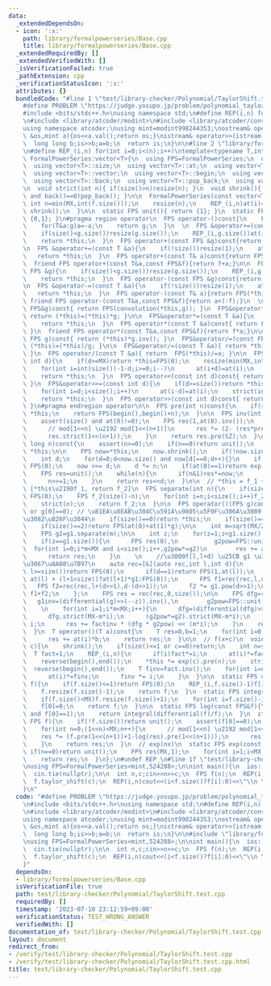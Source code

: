 ```yaml
---
data:
  _extendedDependsOn:
  - icon: ':x:'
    path: library/formalpowerseries/Base.cpp
    title: library/formalpowerseries/Base.cpp
  _extendedRequiredBy: []
  _extendedVerifiedWith: []
  _isVerificationFailed: true
  _pathExtension: cpp
  _verificationStatusIcon: ':x:'
  attributes: {}
  bundledCode: "#line 1 \"test/library-checker/Polynomial/TaylorShift.test.cpp\"\n\
    #define PROBLEM \"https://judge.yosupo.jp/problem/polynomial_taylor_shift\"\n\
    #include <bits/stdc++.h>\nusing namespace std;\n#define REP(i,n) for(int i=0;i<(n);i++)\n\
    \n#include <library/atcoder/modint>\n#include <library/atcoder/convolution>\n\
    using namespace atcoder;\nusing mint=modint998244353;\nostream& operator<<(ostream\
    \ &os,mint a){os<<a.val();return os;}\nistream& operator>>(istream &is,mint &a){\n\
    \  long long b;is>>b;a=b;\n  return is;\n}\n\n#line 2 \"library/formalpowerseries/Base.cpp\"\
    \n#define REP_(i,n) for(int i=0;i<(n);i++)\ntemplate<typename T,int MX>\nstruct\
    \ FormalPowerSeries:vector<T>{\n  using FPS=FormalPowerSeries;\n  using vector<T>::resize;\n\
    \  using vector<T>::size;\n  using vector<T>::at;\n  using vector<T>::assign;\n\
    \  using vector<T>::vector;\n  using vector<T>::begin;\n  using vector<T>::end;\n\
    \  using vector<T>::back;\n  using vector<T>::pop_back;\n  using value_type=T;\n\
    \n  void strict(int n){ if(size()>n)resize(n); }\n  void shrink(){ while(size()\
    \ and back()==0)pop_back(); }\n\n  FormalPowerSeries(const vector<T>&f){\n   \
    \ int n=min(MX,int(f.size()));\n    resize(n);\n    REP_(i,n)at(i)=f[i];\n   \
    \ shrink();\n  }\n\n  static FPS unit(){ return {1}; }\n  static FPS x(){ return\
    \ {0,1}; }\n#pragma region operator\n  FPS operator-()const{\n    FPS g=*this;\n\
    \    for(T&a:g)a=-a;\n    return g;\n  }\n  \n  FPS &operator+=(const FPS&g){\n\
    \    if(size()<g.size())resize(g.size());\n    REP_(i,g.size())at(i)+=g[i];\n\
    \    return *this;\n  }\n  FPS operator+(const FPS &g)const{return FPS(*this)+=g;}\n\
    \n  FPS &operator+=(const T &a){\n    if(!size())resize(1);\n    at(0)+=a;\n \
    \   return *this;\n  }\n  FPS operator+(const T& a)const{return FPS(*this)+=a;}\n\
    \  friend FPS operator+(const T&a,const FPS&f){return f+a;}\n\n  FPS &operator-=(const\
    \ FPS &g){\n    if(size()<g.size())resize(g.size());\n    REP_(i,g.size())at(i)-=g[i];\n\
    \    return *this;\n  }\n  FPS operator-(const FPS &g)const{return FPS(*this)-=g;}\n\
    \n  FPS &operator-=(const T &a){\n    if(!size())resize(1);\n    at(0)-=a;\n \
    \   return *this;\n  }\n  FPS operator-(const T& a){return FPS(*this)-=a;}\n \
    \ friend FPS operator-(const T&a,const FPS&f){return a+(-f);}\n  \n  FPS operator*(const\
    \ FPS&g)const{ return FPS(convolution(*this,g)); }\n  FPS&operator*=(const FPS&g){\
    \ return (*this)=(*this)*g; }\n\n  FPS&operator*=(const T &a){\n    REP_(i,size())at(i)*=a;\n\
    \    return *this;\n  }\n  FPS operator*(const T &a)const{ return FPS(*this)*=a;\
    \ }\n  friend FPS operator*(const T&a,const FPS&f){return f*a;}\n\n  FPS operator/(const\
    \ FPS g)const{ return (*this)*g.inv(); }\n  FPS&operator/=(const FPS&g){ return\
    \ (*this)=(*this)/g; }\n\n  FPS&operator/=(const T &a){ return *this *= a.inv();\
    \ }\n  FPS operator/(const T &a){ return  FPS(*this)/=a; }\n\n  FPS&operator<<=(const\
    \ int d){\n    if(d>=MX)return *this=FPS(0);\n    resize(min(MX,int(size())+d));\n\
    \    for(int i=int(size())-1-d;i>=0;i--)\n      at(i+d)=at(i);\n    for(int i=d-1;i>=0;i--)at(i)=0;\n\
    \    return *this;\n  }\n  FPS operator<<(const int d)const{ return FPS(*this)<<=d;\
    \ }\n  FPS&operator>>=(const int d){\n    if(d>=size())return *this=FPS(0);\n\
    \    for(int i=d;i<size();i++)\n      at(i-d)=at(i);\n    strict(int(size())-d);\n\
    \    return *this;\n  }\n  FPS operator>>(const int d)const{ return FPS(*this)>>=d;\
    \ }\n#pragma endregion operator\n\n  FPS pre(int n)const{\n    if(size()<=n)return\
    \ *this;\n    return FPS(begin(),begin()+n);\n  }\n\n  FPS inv(int SZ=MX)const{\n\
    \    assert(size() and at(0)!=0);\n    FPS res(1,at(0).inv());\n    for(int n=0;(1<<n)<SZ;n++){\n\
    \      // mod[1<<n] \u2192 mod[1<<(n+1)]\n      res *= (2- (res*pre(1<<(n+1))).pre(1<<(n+1)));\n\
    \      res.strict(1<<(n+1));\n    }\n    return res.pre(SZ);\n  }\n\n  FPS pow(long\
    \ long n)const{\n    assert(n>=0);\n    if(n==0)return unit();\n    if(n==1)return\
    \ *this;\n\n    FPS now=*this;\n    now.shrink();\n    if(!now.size())return now;\n\
    \    int d;\n    for(d=0;d<now.size() and now[d]==0;d++){}\n    if(d>=(MX+n-1)/n)return\
    \ FPS(0);\n    now >>= d;\n    d *= n;\n    if(at(0)==1)return exp(n*log(now))<<d;\n\
    \    FPS res=unit();\n    while(n){\n      if(n&1)res*=now;\n      now*=now;\n\
    \      n>>=1;\n    }\n    return res<<d;\n  }\n\n  // *this = f_1 + f_2 x^n \u21D2\
    \ [*this\u2190f_1, return f_2]\n  FPS separate(int n){\n    if(size()<=n)return\
    \ FPS(0);\n    FPS f_2(size()-n);\n    for(int i=n;i<size();i++)f_2[i-n]=at(i);\n\
    \    strict(n);\n    return f_2;\n  }\n\n  FPS operator()(FPS g)const{\n    assert(!g.size()\
    \ or g[0]==0); // \u81EA\u8EAB\u304C\u591A\u9805\u5F0F\u306A\u3089 g[0]!=0 \u3067\
    \u3082\u826F\u3044\n    if(size()==0)return *this;\n    if(size()==1)return FPS(1,at(0));\n\
    \    if(size()==2)return FPS(at(0)+at(1)*g);\n\n    int m=sqrt(MX/20);\n    FPS&g1=g;\n\
    \    FPS g2=g1.separate(m);\n\n    int z;\n    for(z=1;z<g1.size() and g1[z]==0;z++){}\n\
    \    if(z==g1.size()){\n      FPS res(0),\n          g2pow=FPS::unit();\n    \
    \  for(int i=0;i*m<MX and i<size();i++,g2pow*=g2)\n        res += at(i) * g2pow<<(i*m);\n\
    \      return res;\n    }\n    \n    //\u3000f[l,l+d) \u25CB g1 \u3092\u518D\u5E30\
    \u3067\u8A08\u7B97\n    auto rec=[&](auto rec,int l,int d){\n      if(d==0 or\
    \ l>=size())return FPS(0);\n      if(d==1)return FPS(1,at(l));\n      if(d==2)return\
    \ at(l) + (l+1<size()?at(l+1)*g1:FPS(0));\n      FPS f1=rec(rec,l,d>>1);\n   \
    \   FPS f2=rec(rec,l+(d>>1),d-(d>>1));\n      f2 *= g1.pow(d>>1);\n      return\
    \ f1+f2;\n    };\n    FPS res = rec(rec,0,size());\n\n    FPS dfg=res,\n     \
    \   g1inv=(differential(g)>>(--z)).inv(),\n        g2pow=FPS::unit();\n    T factinv=1;\n\
    \    \n    for(int i=1;i*m<MX;i++){\n      dfg=(differential(dfg)>>z)*g1inv;\n\
    \      dfg.strict(MX-m*i);\n      (g2pow*=g2).strict(MX-m*i);\n      factinv /=\
    \ i;\n      res += factinv * (dfg * g2pow) << (m*i);\n    }\n    return res;\n\
    \  }\n  T operator()(T a)const{\n    T res=0,b=1;\n    for(int i=0;i<size();i++,b*=a)\n\
    \      res += at(i)*b;\n    return res;\n  }\n\n  // f(x+c)\n  void taylor_shift(T\
    \ c){\n    shrink();\n    if(size()<=1 or c==0)return;\n    int n=size();\n  \
    \  T fact=1;\n    REP_(i,n){\n      if(i)fact*=i;\n      at(i)*=fact;\n    }\n\
    \    reverse(begin(),end());\n    *this *= exp(c).pre(n);\n    strict(n);\n  \
    \  reverse(begin(),end());\n    T finv=fact.inv();\n    for(int i=n-1;i>=0;i--){\n\
    \      at(i)*=finv;\n      finv *= i;\n    }\n  }\n\n  static FPS differential(FPS\
    \ f){\n    if(f.size()<=1)return FPS(0);\n    REP_(i,f.size()-1)f[i]=(i+1)*f[i+1];\n\
    \    f.resize(f.size()-1);\n    return f;\n  }\n  static FPS integral(FPS f){\n\
    \    if(f.size()<MX)f.resize(f.size()+1);\n    for(int i=f.size()-1;i>0;i--)f[i]=f[i-1]/i;\n\
    \    f[0]=0;\n    return f;\n  }\n\n  static FPS log(const FPS&f){\n    assert(f.size()\
    \ and f[0]==1);\n    return integral(differential(f)/f);\n  }\n  static FPS exp(const\
    \ FPS f){\n    if(!f.size())return unit();\n    assert(f[0]==0);\n    FPS res=unit();\n\
    \    for(int n=0;(1<<n)<MX;n++){\n      // mod[1<<n] \u2192 mod[1<<(n+1)]\n  \
    \    res *= (f.pre(1<<(n+1))+1-log(res).pre(1<<(n+1)));\n      res.strict(1<<(n+1));\n\
    \    }\n    return res;\n  }\n  // exp(nx)\n  static FPS exp(const T n){\n   \
    \ if(n==0)return unit();\n    FPS res(MX,1);\n    for(int i=1;i<MX;i++)res[i]=res[i-1]*n/i;\n\
    \    return res;\n  }\n};\n#undef REP_\n#line 17 \"test/library-checker/Polynomial/TaylorShift.test.cpp\"\
    \nusing FPS=FormalPowerSeries<mint,524288>;\n\nint main(){\n  ios::sync_with_stdio(false);\n\
    \  cin.tie(nullptr);\n\n  int n,c;cin>>n>>c;\n  FPS f(n);\n  REP(i,n)cin>>f[i];\n\
    \  f.taylor_shift(c);\n  REP(i,n)cout<<(i<f.size()?f[i]:0)<<\"\\n \"[i+1<n];\n\
    }\n"
  code: "#define PROBLEM \"https://judge.yosupo.jp/problem/polynomial_taylor_shift\"\
    \n#include <bits/stdc++.h>\nusing namespace std;\n#define REP(i,n) for(int i=0;i<(n);i++)\n\
    \n#include <library/atcoder/modint>\n#include <library/atcoder/convolution>\n\
    using namespace atcoder;\nusing mint=modint998244353;\nostream& operator<<(ostream\
    \ &os,mint a){os<<a.val();return os;}\nistream& operator>>(istream &is,mint &a){\n\
    \  long long b;is>>b;a=b;\n  return is;\n}\n\n#include \"library/formalpowerseries/Base.cpp\"\
    \nusing FPS=FormalPowerSeries<mint,524288>;\n\nint main(){\n  ios::sync_with_stdio(false);\n\
    \  cin.tie(nullptr);\n\n  int n,c;cin>>n>>c;\n  FPS f(n);\n  REP(i,n)cin>>f[i];\n\
    \  f.taylor_shift(c);\n  REP(i,n)cout<<(i<f.size()?f[i]:0)<<\"\\n \"[i+1<n];\n\
    }"
  dependsOn:
  - library/formalpowerseries/Base.cpp
  isVerificationFile: true
  path: test/library-checker/Polynomial/TaylorShift.test.cpp
  requiredBy: []
  timestamp: '2023-07-10 23:12:59+09:00'
  verificationStatus: TEST_WRONG_ANSWER
  verifiedWith: []
documentation_of: test/library-checker/Polynomial/TaylorShift.test.cpp
layout: document
redirect_from:
- /verify/test/library-checker/Polynomial/TaylorShift.test.cpp
- /verify/test/library-checker/Polynomial/TaylorShift.test.cpp.html
title: test/library-checker/Polynomial/TaylorShift.test.cpp
---
```

